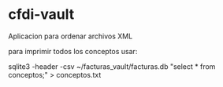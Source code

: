 cfdi-vault
==========

Aplicacion para ordenar archivos XML

para imprimir todos los conceptos usar:

sqlite3 -header -csv ~/facturas_vault/facturas.db "select * from conceptos;" > conceptos.txt

